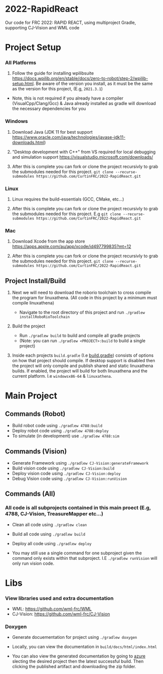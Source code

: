 # 2022-RapidReact
Our code for FRC 2022: RAPID REACT, using multiproject Gradle, supporting CJ-Vision and WML code

# Project Setup

### All Platforms
1. Follow the guide for installing wpilibsuite https://docs.wpilib.org/en/stable/docs/zero-to-robot/step-2/wpilib-setup.html. Be aware of the version you install, as it must be the same as the version for this project, (E.g, `2021.3.1`)

- Note, this is not required if you already have a compiler (VisualCpp/Clang/Gcc) & Java already installed as gradle will download the necessary dependencies for you

### Windows
1. Download Java (JDK 11 for best support https://www.oracle.com/java/technologies/javase-jdk11-downloads.html)


2. "Desktop development with C++" from VS required for local debugging and simulation support https://visualstudio.microsoft.com/downloads/

3. After this is complete you can fork or clone the project recursivly to grab the submodules needed for this project. `git clone --recurse-submodules https://github.com/CurtinFRC/2022-RapidReact.git`


### Linux
1. Linux requires the build-essentials (GCC, CMake, etc...)

2. After this is complete you can fork or clone the project recursivly to grab the submodules needed for this project. E.g `git clone --recurse-submodules https://github.com/CurtinFRC/2022-RapidReact.git`

### Mac
1. Download Xcode from the app store https://apps.apple.com/au/app/xcode/id497799835?mt=12

2. After this is complete you can fork or clone the project recursivly to grab the submodules needed for this project. `git clone --recurse-submodules https://github.com/CurtinFRC/2022-RapidReact.git`

## Project Install/Build

1. Next we will need to download the roborio toolchain to cross compile the program for linuxathena. (All code in this project by a minimum must compile linuxathena)
	- Navigate to the root directory of this project and run `./gradlew installRoboRioToolchain`

2. Build the project
	- Run `./gradlew build` to build and compile all gradle projects
	- (Note: you can run `./gradlew <PROJECT>:build` to build a single project)

3. Inside each projects `build.gradle` (I.e [build.gradle](4788/build.gradle)) consists of options on how that project should compile. If desktop support is disabled then the project will only compile and publish shared and static linuxathena builds. If enabled, the project will build for both linuxathena and the current platform. I.e `windowsx86-64` & `linuxathena`.

# Main Project

## Commands (Robot)

- Build robot code using `./gradlew 4788:build`
- Deploy robot code using `./gradlew 4788:deploy`
- To simulate (in development) use `./gradlew 4788:sim`


## Commands (Vision)

- Generate Framework using `./gradlew CJ-Vision:generateFramework`
- Build vision code using `./gradlew CJ-Vision:build`
- Deploy vision code using `./gradlew CJ-Vision:deploy`
- Debug Vision code using `./gradlew CJ-Vision:runVision`

## Commands (All)

### All code is all subprojects contained in this main proect (E.g, 4788, CJ-Vision, TreasureMapper  etc...)

- Clean all code using `./gradlew clean`
- Build all code using `./gradlew build`
- Deploy all code using `./gradlew deploy`

- You may still use a single command for one subproject given the command only exists within that subproject. I.E `./gradlew runVision` will only run vision code.

# Libs

### View libraries used and extra documentation
- WML: https://github.com/wml-frc/WML
- CJ-Vision: https://github.com/wml-frc/CJ-Vision

### Doxygen

- Generate docuementation for project using `./gradlew doxygen`
- Locally, you can view the documentation in `build/docs/html/index.html`

- You can also view the generated documentation by going to [azure](https://dev.azure.com/ConnorBuchel0890/CurtinFRC/_build) slecting the desired project then the latest successful build. Then clicking the published artifact and downloading the zip folder.